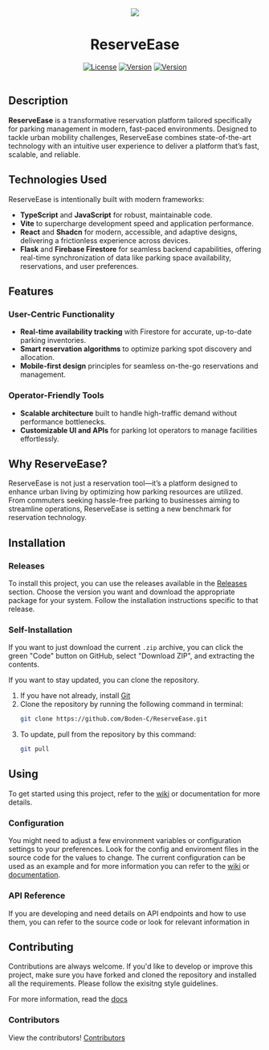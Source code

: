 <div align="center">
   <img src="https://github.com/user-attachments/assets/c5e2a7c2-1522-4489-8ff0-d644bed59956">
   <h1>ReserveEase</h1>
   <a href="./LICENSE"><img src="https://img.shields.io/badge/License-MIT-green?style=flat-square" alt="License"></a>
   <a href="../../releases"><img src="https://img.shields.io/badge/Version-b0.1-green?style=flat-square" alt="Version"></a>
   <a href="../../wiki"><img src="https://img.shields.io/badge/Wiki-WIP-red?style=flat-square" alt="Version"></a>
   <br>
</div>
<br>

## Description
**ReserveEase** is a transformative reservation platform tailored specifically for parking management in modern, fast-paced environments. Designed to tackle urban mobility challenges, ReserveEase combines state-of-the-art technology with an intuitive user experience to deliver a platform that’s fast, scalable, and reliable.  

## Technologies Used  
ReserveEase is intentionally built with modern frameworks:  
- **TypeScript** and **JavaScript** for robust, maintainable code.  
- **Vite** to supercharge development speed and application performance.  
- **React** and **Shadcn** for modern, accessible, and adaptive designs, delivering a frictionless experience across devices.  
- **Flask** and **Firebase Firestore** for seamless backend capabilities, offering real-time synchronization of data like parking space availability, reservations, and user preferences.  

## Features  
### User-Centric Functionality  
- **Real-time availability tracking** with Firestore for accurate, up-to-date parking inventories.  
- **Smart reservation algorithms** to optimize parking spot discovery and allocation.  
- **Mobile-first design** principles for seamless on-the-go reservations and management.  

### Operator-Friendly Tools  
- **Scalable architecture** built to handle high-traffic demand without performance bottlenecks.  
- **Customizable UI and APIs** for parking lot operators to manage facilities effortlessly.  

## Why ReserveEase?  
ReserveEase is not just a reservation tool—it’s a platform designed to enhance urban living by optimizing how parking resources are utilized. From commuters seeking hassle-free parking to businesses aiming to streamline operations, ReserveEase is setting a new benchmark for reservation technology.  


## Installation

### Releases

To install this project, you can use the releases available in the [Releases](../../releases) section. Choose the version you want and download the appropriate package for your system. Follow the installation instructions specific to that release.

### Self-Installation

If you want to just download the current `.zip` archive, you can click the green "Code" button on GitHub, select "Download ZIP", and extracting the contents.

If you want to stay updated, you can clone the repository. 

1. If you have not already, install [Git](https://git-scm.com/)
2. Clone the repository by running the following command in terminal:
   ```bash
   git clone https://github.com/Boden-C/ReserveEase.git
   ```
3. To update, pull from the repository by this command:
   ```bash
   git pull
   ```

## Using

To get started using this project, refer to the [wiki](../../wiki) or documentation for more details.

### Configuration

You might need to adjust a few environment variables or configuration settings to your preferences. Look for the config and enviroment files in the source code for the values to change. The current configuration can be used as an example and for more information you can refer to the [wiki](../../wiki) or [documentation](./docs).

### API Reference

If you are developing and need details on API endpoints and how to use them, you can refer to the source code or look for relevant information in 

## Contributing

Contributions are always welcome. If you'd like to develop or improve this project, make sure you have forked and cloned the repository and installed all the requirements. Please follow the exisitng style guidelines.

For more information, read the [docs](./docs)

### Contributors

View the contributors!
[Contributors](../../graphs/contributors)
